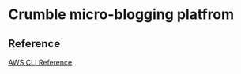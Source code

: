# Crumble micro-blogging platfrom

## Reference
[AWS CLI Reference](https://docs.aws.amazon.com/cli/latest/reference/ )